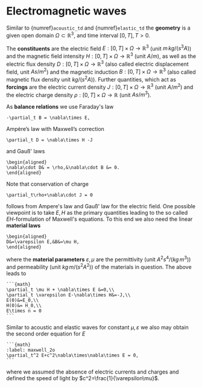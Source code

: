 # Electromagnetic waves


Similar to {numref}`acoustic_td` and {numref}`elastic_td` the 
**geometry** is a  given open domain $\Omega\subset\mathbb R^3$, and time interval $[0,T], T>0$.

The **constituents** are the electric field $E:[0,T]\times \Omega\to\mathbb R^3$ (unit $m\,kg/(s^3A)$) and the magnetic field intensity $H:[0,T]\times \Omega\to\mathbb R^3$ (unit $A/m$), as well as the electric flux density $D:[0,T]\times \Omega\to\mathbb R^3$ (also called electric displacement field, unit $As/m^2$) and the magnetic induction $B:[0,T]\times \Omega\to\mathbb R^3$ (also called magnetic flux density unit $kg/(s^2 A)$). Further  quantities, which act as **forcings** are the electric current density $J:[0,T]\times \Omega\to\mathbb R^3$ (unit $A/m^2$) and the electric charge density $\rho:[0,T]\times\Omega\to\mathbb R$ (unit $As/m^3$).

As **balance relations** we use Faraday's law
```{math}
-\partial_t B = \nabla\times E,
```
Ampère’s law with Maxwell’s correction

```{math}
\partial_t D = \nabla\times H -J
```
and Gauß' laws
```{math}
\begin{aligned}
\nabla\cdot D& = \rho,&\nabla\cdot B &= 0.
\end{aligned}
```
Note that conservation of charge
```{math}
\partial_t\rho+\nabla\cdot J = 0
```
follows from Ampere's law and Gauß' law for the electric field.
One possible viewpoint is to take $E,H$ as the primary quantities leading to the so called $EH$-formulation of Maxwell's equations. To this end we also need the linear
**material laws**
```{math}
\begin{aligned}
D&=\varepsilon E,&B&=\mu H,
\end{aligned}
```
where the **material parameters** $\varepsilon,\mu$ are the permittivity (unit $A^2s^4/(kg\,m^3)$) and permeability (unit $kg\,m/(s^2A^2)$) of the materials in question.
The above leads to 
````{card}
```{math}
\partial_t \mu H + \nabla\times E &=0,\\
\partial_t \varepsilon E-\nabla\times H&=-J,\\
E(0)&=E_0,\\
H(0)&= H_0,\\
E\times n = 0
```
````
Similar to acoustic and elastic waves for constant $\mu,\varepsilon$ we also may obtain the second order equation for $E$

````{card}
```{math}
:label: maxwell_2o
\partial_t^2 E+c^2\nabla\times\nabla\times E = 0,
```
````
where we assumed the absence of electric currents and charges and defined the speed of light by $c^2=\frac{1}{\varepsilon\mu}$.
